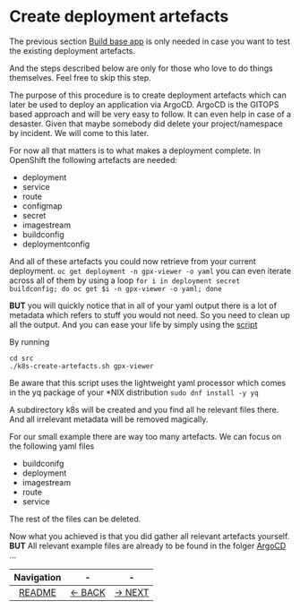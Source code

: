 # Create deployment artefacts
The previous section [Build base app](1-base-app-build.md) is only needed in case you want to test the existing deployment artefacts. 

And the steps described below are only for those who love to do things themselves. Feel free to skip this step.

The purpose of this procedure is to create deployment artefacts which can later be used to deploy an application via ArgoCD. ArgoCD is the GITOPS based approach and will be very easy to follow. It can even help in case of a desaster. Given that maybe somebody did delete your project/namespace by incident. We will come to this later.

For now all that matters is to what makes a deployment complete. In OpenShift the following artefacts are needed:

* deployment
* service
* route
* configmap
* secret
* imagestream
* buildconfig
* deploymentconfig

And all of these artefacts you could now retrieve from your current deployment.
```oc get deployment -n gpx-viewer -o yaml``` you can even iterate across all of them by using a loop ```for i in deployment secret buildconfig; do oc get $i -n gpx-viewer -o yaml; done```

**BUT** you will quickly notice that in all of your yaml output there is a lot of metadata which refers to stuff you would not need. So you need to clean up all the output. And you can ease your life by simply using the [script](../src/k8s-create-artefacts.sh)

By running
```
cd src
./k8s-create-artefacts.sh gpx-viewer
```

Be aware that this script uses the lightweight yaml processor which comes in the yq package of your *NIX distribution ```sudo dnf install -y yq``` 

A subdirectory k8s will be created and you find all he relevant files there. And all irrelevant metadata will be removed magically.

For our small example there are way too many artefacts. We can focus on the following yaml files

* buildconifg
* deployment
* imagestream
* route
* service

The rest of the files can be deleted.

Now what you achieved is that you did gather all relevant artefacts yourself.
**BUT** All relevant example files are already to be found in the folger [ArgoCD]() ...

|Navigation|-|-|
|:-------:|:-------:|:-------:|
|[README](../README.md)|[<- BACK](./1-base-app-build.md)|[-> NEXT](./3-argo.md)|

